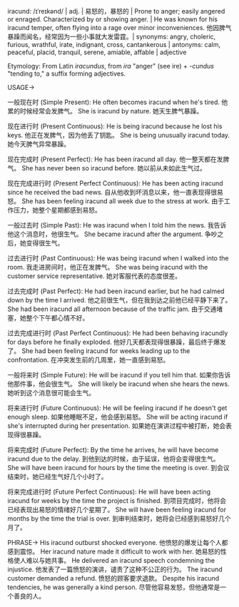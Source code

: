iracund: /ɪˈreɪkənd/ | adj. | 易怒的，暴怒的 | Prone to anger; easily angered or enraged.  Characterized by or showing anger. | He was known for his iracund temper, often flying into a rage over minor inconveniences. 他因脾气暴躁而闻名，经常因为一些小事就大发雷霆。| synonyms: angry, choleric, furious, wrathful, irate, indignant, cross, cantankerous | antonyms: calm, peaceful, placid, tranquil, serene, amiable, affable | adjective

Etymology:
From Latin *iracundus*, from *ira* "anger" (see ire) + *-cundus* "tending to," a suffix forming adjectives.

USAGE->

一般现在时 (Simple Present):
He often becomes iracund when he's tired. 他累的时候经常会发脾气。
She is iracund by nature. 她天生脾气暴躁。


现在进行时 (Present Continuous):
He is being iracund because he lost his keys. 他正在发脾气，因为他丢了钥匙。
She is being unusually iracund today. 她今天脾气异常暴躁。


现在完成时 (Present Perfect):
He has been iracund all day. 他一整天都在发脾气。
She has never been so iracund before. 她以前从未如此生气过。


现在完成进行时 (Present Perfect Continuous):
He has been acting iracund since he received the bad news.  自从他收到坏消息以来，他一直表现得很易怒。
She has been feeling iracund all week due to the stress at work. 由于工作压力，她整个星期都感到易怒。


一般过去时 (Simple Past):
He was iracund when I told him the news. 我告诉他这个消息时，他很生气。
She became iracund after the argument. 争吵之后，她变得很生气。


过去进行时 (Past Continuous):
He was being iracund when I walked into the room. 我走进房间时，他正在发脾气。
She was being iracund with the customer service representative. 她对客服代表的态度很差。


过去完成时 (Past Perfect):
He had been iracund earlier, but he had calmed down by the time I arrived. 他之前很生气，但在我到达之前他已经平静下来了。
She had been iracund all afternoon because of the traffic jam.  由于交通堵塞，她整个下午都心情不好。


过去完成进行时 (Past Perfect Continuous):
He had been behaving iracundly for days before he finally exploded. 他好几天都表现得很暴躁，最后终于爆发了。
She had been feeling iracund for weeks leading up to the confrontation.  在冲突发生前的几周里，她一直感到易怒。


一般将来时 (Simple Future):
He will be iracund if you tell him that. 如果你告诉他那件事，他会很生气。
She will likely be iracund when she hears the news.  她听到这个消息很可能会生气。


将来进行时 (Future Continuous):
He will be feeling iracund if he doesn't get enough sleep. 如果他睡眠不足，他会感到易怒。
She will be acting iracund if she's interrupted during her presentation. 如果她在演讲过程中被打断，她会表现得很暴躁。


将来完成时 (Future Perfect):
By the time he arrives, he will have become iracund due to the delay. 到他到达的时候，由于延误，他将会变得很生气。
She will have been iracund for hours by the time the meeting is over.  到会议结束时，她已经生气好几个小时了。


将来完成进行时 (Future Perfect Continuous):
He will have been acting iracund for weeks by the time the project is finished. 到项目完成时，他将会已经表现出易怒的情绪好几个星期了。
She will have been feeling iracund for months by the time the trial is over. 到审判结束时，她将会已经感到易怒好几个月了。


PHRASE->
His iracund outburst shocked everyone. 他愤怒的爆发让每个人都感到震惊。
Her iracund nature made it difficult to work with her. 她易怒的性格使人难以与她共事。
He delivered an iracund speech condemning the injustice. 他发表了一篇愤怒的演讲，谴责了这种不公正的行为。
The iracund customer demanded a refund.  愤怒的顾客要求退款。
Despite his iracund tendencies, he was generally a kind person. 尽管他容易发怒，但他通常是一个善良的人。


